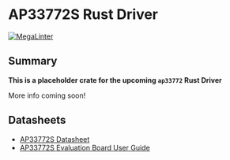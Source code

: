 # AP33772S Rust Driver

[![MegaLinter](https://github.com/ScottGibb/AP33772S-rs/actions/workflows/mega-linter.yaml/badge.svg)](https://github.com/ScottGibb/AP33772S-rs/actions/workflows/mega-linter.yaml)

## Summary

**This is a placeholder crate for the upcoming `ap33772` Rust Driver**

More info coming soon!

## Datasheets

- [AP33772S Datasheet](./docs/AP33772S.pdf)
- [AP33772S Evaluation Board User Guide](./docs/AP33772S-Sink-Controller-EVB-User-Guide.pdf)

